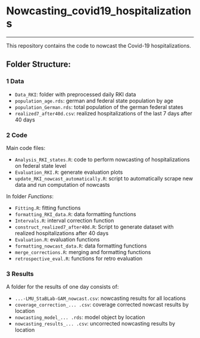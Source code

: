 # Nowcasting_covid19_hospitalizations

---

This repository contains the code to nowcast the Covid-19 hospitalizations.

## Folder Structure:


### 1 Data

- `Data_RKI`: folder with preprocessed daily RKI data
- `population_age.rds`: german and federal state population by age
- `population_German.rds`: total population of the german federal states
- `realized7_after40d.csv`: realized hospitalizations of the last 7 days after 40 days


### 2 Code

Main code files:

- `Analysis_RKI_states.R`: code to perform nowcasting of hospitalizations on federal state level
- `Evaluation_RKI.R`: generate evaluation plots
- `update_RKI_nowcast_automatically.R`: script to automatically scrape new data and run computation of nowcasts

In folder *Functions*:

- `Fitting.R`: fitting functions
- `formatting_RKI_data.R`: data formatting functions
- `Intervals.R`: interval correction function
- `construct_realized7_after40d.R`: Script to generate dataset with realized hospitalizations after 40 days
- `Evaluation.R`: evaluation functions
- `formatting_nowcast_data.R`: data formatting functions
- `merge_corrections.R`: merging and formatting functions
- `retrospective_eval.R`: functions for retro evaluation


### 3 Results

A folder for the results of one day consists of:

- `...-LMU_StaBLab-GAM_nowcast.csv`: nowcasting results for all locations
- `coverage_correction_... .csv`: coverage corrected nowcast results by location
- `nowcasting_model_... .rds`: model object by location
- `nowcasting_results_... .csv`: uncorrected nowcasting results by location

